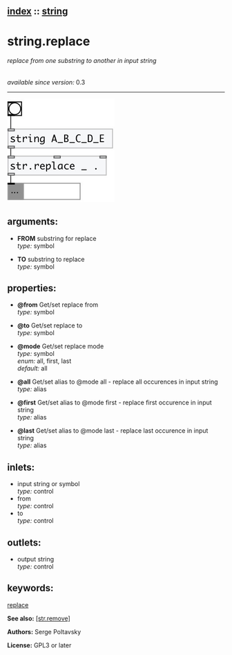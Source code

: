 [index](index.html) :: [string](category_string.html)
---

# string.replace

###### replace from one substring to another in input string

*available since version:* 0.3

---




[![example](../examples/img/string.replace.jpg)](../examples/pd/string.replace.pd)



## arguments:

* **FROM**
substring for replace<br>
_type:_ symbol<br>

* **TO**
substring to replace<br>
_type:_ symbol<br>





## properties:

* **@from** 
Get/set replace from<br>
_type:_ symbol<br>

* **@to** 
Get/set replace to<br>
_type:_ symbol<br>

* **@mode** 
Get/set replace mode<br>
_type:_ symbol<br>
_enum:_ all, first, last<br>
_default:_ all<br>

* **@all** 
Get/set alias to @mode all - replace all occurences in input string<br>
_type:_ alias<br>

* **@first** 
Get/set alias to @mode first - replace first occurence in input string<br>
_type:_ alias<br>

* **@last** 
Get/set alias to @mode last - replace last occurence in input string<br>
_type:_ alias<br>



## inlets:

* input string or symbol<br>
_type:_ control
* from<br>
_type:_ control
* to<br>
_type:_ control



## outlets:

* output string<br>
_type:_ control



## keywords:

[replace](keywords/replace.html)



**See also:**
[\[str.remove\]](str.remove.html)




**Authors:** Serge Poltavsky




**License:** GPL3 or later






